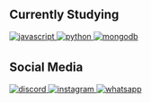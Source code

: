 <h2 style="font-weight: bold;">Currently Studying</h2>
<div>
  <a href="https://nodejs.org/" target="_blank">
  <img src=https://img.shields.io/badge/NodeJs-%2FFFFFF.svg?color=FFFFFF&style=for-the-badge&logo=javascript&logoColor=000000&labelColor=7d9cc4 alt=javascript style="margin-bottom: 5px;" />
  </a>
  <a href="https://www.python.org/" target="_blank">
  <img src=https://img.shields.io/badge/Python-%2FFFFFF.svg?color=FFFFFF&style=for-the-badge&logo=python&logoColor=000000&labelColor=7d9cc4 alt=python style="margin-bottom: 5px;" />
  </a>
  <a href="https://www.mongodb.com/" target="_blank">
  <img src=https://img.shields.io/badge/MongoDB-%2FFFFFF.svg?color=FFFFFF&style=for-the-badge&logo=mongodb&logoColor=000000&labelColor=7d9cc4 alt=mongodb style="margin-bottom: 5px;" />
  </a>
</div>

<h2 style="font-weight: bold;">Social Media</h2>
<div>
  <a href="https://outlinkstore.com/discord" target="_blank">
  <img src=https://img.shields.io/badge/Discord-%2FFFFFF.svg?color=FFFFFF&style=for-the-badge&logo=discord&logoColor=000000&labelColor=7d9cc4 alt=discord style="margin-bottom: 5px;" />
  </a>
  <a href="https://outlinkstore.com/instagram" target="_blank">
  <img src=https://img.shields.io/badge/Instagram-%2FFFFFF.svg?color=FFFFFF&style=for-the-badge&logo=instagram&logoColor=000000&labelColor=7d9cc4 alt=instagram style="margin-bottom: 5px;" />
  </a>
  <a href="https://outlinkstore.com/whatsapp" target="_blank">
  <img src=https://img.shields.io/badge/WhatsApp-%2FFFFFF.svg?color=FFFFFF&style=for-the-badge&logo=whatsapp&logoColor=000000&labelColor=7d9cc4 alt=whatsapp style="margin-bottom: 5px;" />
  </a>
</div>
